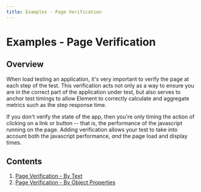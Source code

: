 ```yaml
---
title: Examples - Page Verification
---
```







# Examples - Page Verification

## Overview

When load testing an application, it's very important to verify the page at each step of the test.
This verification acts not only as a way to ensure you are in the correct part of the application under test, 
but also serves to anchor test timings to allow Element to correctly calculate and aggregate metrics such as the step response time.

If you don't verify the state of the app, then you're only timing the action of clicking on a link or button -- that is, the performance of the javascript running on the page.
Adding verification allows your test to take into account both the javascript performance, *and* the page load and display times.

## Contents

1. [Page Verification - By Text](examples_verification_bytext.md)
2. [Page Verification - By Object Properties](examples_verification_byobject.md)

<!-- suffix -->
